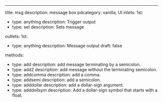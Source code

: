 ---
title: msg
description: message box
pdcategory: vanilla, UI
inlets:
  1st:
  - type: anything
    description: Trigger output
  - type: set <anything>
    description: Sets message

outlets:
  1st:
  - type: anything
    description: Message output
draft: false

methods:
- type: add
  description: add message terminating by a semicolon.
- type: add2
  description: add message without the terminating semicolon.
- type: addcomma
  description: add a comma.
- type: addsemi
  description: add a semicolon.
- type: adddollar <float>
  description: add a dollar-sign argument.
- type: adddollsym <symbol>
  description: Add a dollar-sign symbol that starts with a float.
